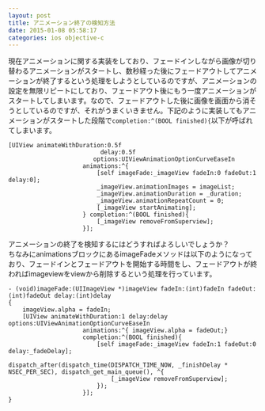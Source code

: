 ```yaml
---
layout: post
title: アニメーション終了の検知方法
date: 2015-01-08 05:58:17
categories: ios objective-c
---
```

<p>現在アニメーションに関する実装をしており、フェードインしながら画像が切り替わるアニメーションがスタートし、数秒経った後にフェードアウトしてアニメーションが終了するという処理をしようとしているのですが、アニメーションの設定を無限リピートにしており、フェードアウト後にもう一度アニメーションがスタートしてしまいます。なので、フェードアウトした後に画像を画面から消そうとしているのですが、それがうまくいきません。下記のように実装してもアニメーションがスタートした段階で<code>completion:^(BOOL finished){</code>以下が呼ばれてしまいます。</p>

<pre><code>[UIView animateWithDuration:0.5f
                          delay:0.5f
                        options:UIViewAnimationOptionCurveEaseIn
                     animations:^{
                         [self imageFade:_imageView fadeIn:0 fadeOut:1 delay:0];
                         _imageView.animationImages = imageList;
                         _imageView.animationDuration = _duration;
                         _imageView.animationRepeatCount = 0;
                         [_imageView startAnimating];
                     } completion:^(BOOL finished){
                         [_imageView removeFromSuperview];
                     }];
</code></pre>

<p>アニメーションの終了を検知するにはどうすればよろしいでしょうか？<br>
ちなみにanimationsブロックにあるimageFadeメソッドは以下のようになっており、フェードインとフェードアウトを開始する時間をし、フェードアウトが終わればimageviewをviewから削除するという処理を行っています。</p>

<pre><code>- (void)imageFade:(UIImageView *)imageView fadeIn:(int)fadeIn fadeOut:(int)fadeOut delay:(int)delay
{
    imageView.alpha = fadeIn;
    [UIView animateWithDuration:1 delay:delay options:UIViewAnimationOptionCurveEaseIn
                     animations:^{ imageView.alpha = fadeOut;}
                     completion:^(BOOL finished){
                         [self imageFade:_imageView fadeIn:1 fadeOut:0 delay:_fadeDelay];
                         dispatch_after(dispatch_time(DISPATCH_TIME_NOW, _finishDelay * NSEC_PER_SEC), dispatch_get_main_queue(), ^{
                             [_imageView removeFromSuperview];
                         });
                     }];
}
</code></pre>
